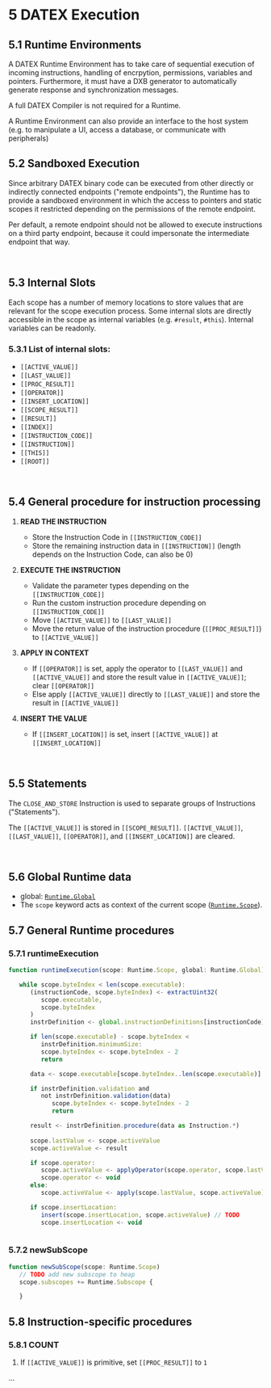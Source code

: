 # 5 DATEX Execution

## 5.1 Runtime Environments

A DATEX Runtime Environment has to take care of sequential execution of incoming instructions, handling of encrpytion, permissions, variables and pointers. Furthermore, it must have a DXB generator to automatically generate response and synchronization messages.

A full DATEX Compiler is not required for a Runtime.

A Runtime Environment can also provide an interface to the host system (e.g. to manipulate a UI, access a database, or communicate with peripherals)


## 5.2 Sandboxed Execution

Since arbitrary DATEX binary code can be executed from other directly or indirectly connected endpoints ("remote endpoints"), the Runtime has to provide a sandboxed environment in which the access to pointers and static scopes it restricted depending on the permissions of the remote endpoint.

Per default, a remote endpoint should not be allowed to execute instructions on a third party endpoint, because it could impersonate the intermediate endpoint that way.

<br>

## 5.3 Internal Slots

Each scope has a number of memory locations to store values that are relevant for the scope execution process.
Some internal slots are directly accessible in the scope as internal variables (e.g. `#result`, `#this`). Internal variables can be readonly. 
### 5.3.1 List of internal slots:

<!--todo: which slots are for scopes/sub scopes-->
* `[[ACTIVE_VALUE]]`
* `[[LAST_VALUE]]`
* `[[PROC_RESULT]]`
* `[[OPERATOR]]`
* `[[INSERT_LOCATION]]`
* `[[SCOPE_RESULT]]`
* `[[RESULT]]`
* `[[INDEX]]`
* `[[INSTRUCTION_CODE]]`
* `[[INSTRUCTION]]`
* `[[THIS]]`
* `[[ROOT]]`

<br>

## 5.4 General procedure for instruction processing

1. <b>READ THE INSTRUCTION</b>
   * Store the Instruction Code in `[[INSTRUCTION_CODE]]`
   * Store the remaining instruction data in `[[INSTRUCTION]]` (length depends on the Instruction Code, can also be 0)

2. <b>EXECUTE THE INSTRUCTION</b>
   * Validate the parameter types depending on the `[[INSTRUCTION_CODE]]`
   * Run the custom instruction procedure depending on `[[INSTRUCTION_CODE]]`
   * Move `[[ACTIVE_VALUE]]` to `[[LAST_VALUE]]`
   * Move the return value of the instruction procedure (`[[PROC_RESULT]]`) to `[[ACTIVE_VALUE]]`

3. <b>APPLY IN CONTEXT</b>
   * If `[[OPERATOR]]` is set, apply the operator to `[[LAST_VALUE]]` and `[[ACTIVE_VALUE]]` and store the result value in `[[ACTIVE_VALUE]]`; clear `[[OPERATOR]]`
   * Else apply `[[ACTIVE_VALUE]]` directly to `[[LAST_VALUE]]` and store the result in `[[ACTIVE_VALUE]]`

4. <b>INSERT THE VALUE</b>
   * If `[[INSERT_LOCATION]]` is set, insert `[[ACTIVE_VALUE]]` at `[[INSERT_LOCATION]]`
   <!--todo?: remove* Else store the `[[ACTIVE_VALUE]]` in `[[SCOPE_RESULT]]`-->


<br>


## 5.5 Statements

The `CLOSE_AND_STORE` Instruction is used to separate groups of Instructions ("Statements").

The `[[ACTIVE_VALUE]]` is stored in `[[SCOPE_RESULT]]`.
`[[ACTIVE_VALUE]]`, `[[LAST_VALUE]]`, `[[OPERATOR]]`, and `[[INSERT_LOCATION]]` are cleared.


<br>

## 5.6 Global Runtime data
* global: [`Runtime.Global`](./014_data_structures.md#runtimeglobal)
* The `scope` keyword acts as context of the current scope ([`Runtime.Scope`](./014_data_structures.md#runtimeglobal)).

## 5.7 General Runtime procedures

### 5.7.1 runtimeExecution
```typescript
function runtimeExecution(scope: Runtime.Scope, global: Runtime.Global):

   while scope.byteIndex < len(scope.executable):
      (instructionCode, scope.byteIndex) <- extractUint32(
         scope.executable,
         scope.byteIndex
      )
      instrDefinition <- global.instructionDefinitions[instructionCode]

      if len(scope.executable) - scope.byteIndex < 
         instrDefinition.minimumSize:
         scope.byteIndex <- scope.byteIndex - 2
         return

      data <- scope.executable[scope.byteIndex..len(scope.executable)]

      if instrDefinition.validation and
         not instrDefinition.validation(data)
            scope.byteIndex <- scope.byteIndex - 2
            return

      result <- instrDefinition.procedure(data as Instruction.*)
      
      scope.lastValue <- scope.activeValue
      scope.activeValue <- result

      if scope.operator:
         scope.activeValue <- applyOperator(scope.operator, scope.lastValue, scope.activeValue) // TODO
         scope.operator <- void
      else:
         scope.activeValue <- apply(scope.lastValue, scope.activeValue) // TODO

      if scope.insertLocation:
         insert(scope.insertLocation, scope.activeValue) // TODO
         scope.insertLocation <- void



```
### 5.7.2 newSubScope
```typescript
function newSubScope(scope: Runtime.Scope)
   // TODO add new subscope to heap
   scope.subscopes += Runtime.Subscope {

   }
```


## 5.8 Instruction-specific procedures

### 5.8.1 COUNT
1. If `[[ACTIVE_VALUE]]` is primitive, set `[[PROC_RESULT]]` to `1`

...